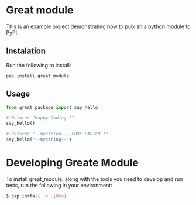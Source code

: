 # Great module

This is an example project demonstrating how to publish a python module to PyPI.

## Instalation

Run the following to install:

```
pip install great_module
```

## Usage

```python
from great_package import say_hello

# Returns "Happy Coding !"
say_hello()

# Returns "--mystring--, CODE FASTER !"
say_hello("--mystring--")
```

# Developing Greate Module

To install great_module, along with the tools you need to develop and run tests, run the following in your environment:

```bash
$ pip install -e .[dev]
```

